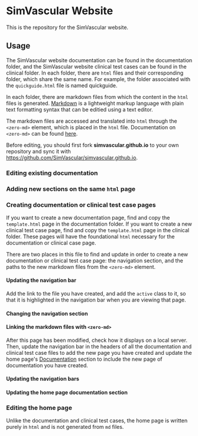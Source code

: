 # SimVascular Website

This is the repository for the SimVascular website.

## Usage

The SimVascular website documentation can be found in the documentation folder, and the SimVascular website clinical test cases can be found in the clinical folder. In each folder, there are `html` files and their corresponding folder, which share the same name. For example, the folder associated with the `quickguide.html` file is named quickguide.

In each folder, there are markdown files from which the content in the `html` files is generated. [Markdown](https://daringfireball.net/projects/markdown) is a lightweight markup language with plain text formatting syntax that can be editied using a text editor.

The markdown files are accessed and translated into `html` through the `<zero-md>` element, which is placed in the `html` file. Documentation on `<zero-md>` can be found [here](https://zerodevx.github.io/zero-md/).

Before editing, you should first fork **simvascular.github.io** to your own repository and sync it with https://github.com/SimVascular/simvascular.github.io.

### Editing existing documentation

### Adding new sections on the same `html` page

### Creating documentation or clinical test case pages
If you want to create a new documentation page, find and copy the `template.html` page in the documentation folder. If you want to create a new clinical test case page, find and copy the `template.html` page in the clinical folder. These pages will have the foundational `html` necessary for the documentation or clinical case page. 

There are two places in this file to find and update in order to create a new documentation or clinical test case page: the navigation section, and the paths to the new markdown files from the `<zero-md>` element.

#### Updating the navigation bar
Add the link to the file you have created, and add the `active` class to it, so that it is highlighted in the navigation bar when you are viewing that page.
#### Changing the navigation section

#### Linking the markdown files with `<zero-md>`

After this page has been modified, check how it displays on a local server. Then, update the navigation bar in the headers of all the documentation and clinical test case files to add the new page you have created and update the home page's [Documentation](https://simvascular.github.io/#documentation) section to include the new page of documentation you have created.

#### Updating the navigation bars

#### Updating the home page documentation section

### Editing the home page
Unlike the documentation and clinical test cases, the home page is written purely in `html` and is not generated from `md` files.
